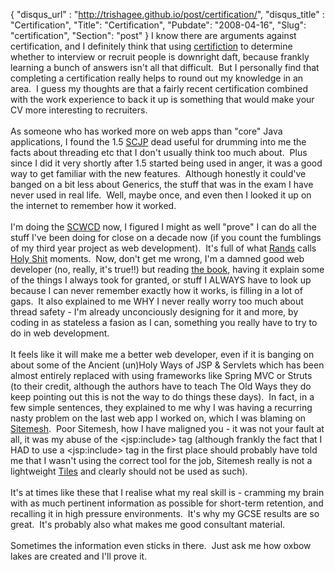 {
 "disqus_url" : "http://trishagee.github.io/post/certification/",
 "disqus_title" : "Certification",
 "Title": "Certification",
 "Pubdate": "2008-04-16",
 "Slug": "certification",
 "Section": "post"
}
I know there are arguments against certification, and I&nbsp;definitely think that using <a href="http://mechanitis.livejournal.com/3139.html">certifiction</a> to determine whether to&nbsp;interview or recruit people is downright daft, because frankly learning a bunch of answers&nbsp;isn't all that difficult.&nbsp; But I personally find that completing a certification really helps to round out my knowledge in an area.&nbsp; I guess my thoughts are that a fairly recent certification combined with the work experience to back it up is something that would make your CV more interesting to recruiters.<br /><br />As&nbsp;someone who&nbsp;has worked&nbsp;more on web apps than&nbsp;"core" Java applications, I found the 1.5 <a href="http://www.sun.com/training/certification/java/scjp.xml">SCJP</a> dead useful for drumming into me the facts about threading etc that I don't usually think too much about.&nbsp; Plus since I did it very shortly after 1.5 started being used in anger, it was a good way to get familiar with the new features.&nbsp; Although honestly it could've banged on a bit less about Generics, the stuff that was in the exam I have never used in real life.&nbsp; Well, maybe once, and even then I looked it up on the internet to remember how it worked.<br /><br />I'm doing the <a href="http://www.sun.com/training/certification/java/scwcd.xml">SCWCD</a> now, I figured I might as well "prove" I can do all the stuff I've been doing for close on a decade now (if you count the fumblings of my third year project as web development).&nbsp; It's full of what <a href="http://www.randsinrepose.com">Rands</a> calls <a href="http://www.randsinrepose.com/archives/2002/07/10/the_dark_underbelly_of_holy_shit.html">Holy Shit</a> moments.&nbsp; Now, don't get me wrong, I'm a damned good web developer (no, really, it's true!!) but reading <a href="http://mechanitis.livejournal.com/3139.html">the book</a>, having it explain some of the things I always took for granted, or stuff I ALWAYS have to look up because I can never remember exactly how it works, is filling in a lot of gaps.&nbsp; It also explained to me WHY I never really worry too much about thread safety - I'm already unconciously designing for it and more, by coding in as stateless a fasion as I can, something you really have to try to do in web development.&nbsp;&nbsp;<br /><br />It feels like it will make me a better web developer, even if it is banging on about some of the Ancient (un)Holy Ways of JSP &amp; Servlets which has been almost entirely replaced with using frameworks like Spring MVC or Struts (to their credit, although the authors have to teach The Old Ways they do keep pointing out this is not the way to do things these days).&nbsp; In fact, in a few simple sentences, they explained to me why I was having a recurring nasty problem on the last web app I worked on, which I was blaming on <a href="http://www.opensymphony.com/sitemesh/">Sitemesh</a>.&nbsp; Poor Sitemesh, how I have maligned you - it was not your fault at all, it was my abuse of the &lt;jsp:include&gt; tag (although frankly the fact that I HAD to use a &lt;jsp:include&gt; tag in the first place should probably have told me that I wasn't using the correct tool for the job, Sitemesh really is not a lightweight <a href="http://tiles.apache.org/">Tiles</a>&nbsp;and clearly should not be used as such).<br /><br />It's at times like these that I realise what my real skill is - cramming my brain with as much pertinent information as possible for short-term retention, and recalling it in high pressure environments.&nbsp; It's why my GCSE results are so great.&nbsp; It's probably also what makes me good consultant material.<br /><br />Sometimes the information even sticks in there.&nbsp; Just ask me how oxbow lakes are created and I'll prove it.
